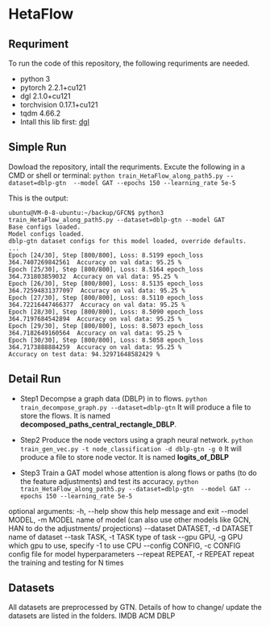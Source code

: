 # HetaFlow



## Requriment
To run the code of this repository, the following requriments are needed.
- python          3
- pytorch         2.2.1+cu121
- dgl             2.1.0+cu121
- torchvision     0.17.1+cu121
- tqdm            4.66.2
-  Intall this lib first: [dgl](https://github.com/dmlc/dgl)

## Simple Run
Dowload the repository, intall the requriments. Excute the following in a CMD or shell or terminal:
`python train_HetaFlow_along_path5.py --dataset=dblp-gtn  --model GAT --epochs 150 --learning_rate 5e-5`



This is the output:
```
ubuntu@VM-0-8-ubuntu:~/backup/GFCN$ python3 train_HetaFlow_along_path5.py --dataset=dblp-gtn --model GAT
Base configs loaded.
Model configs loaded.
dblp-gtn dataset configs for this model loaded, override defaults.
...
Epoch [24/30], Step [800/800], Loss: 8.5199 epoch_loss 364.7407269842561  Accuracy on val data: 95.25 %
Epoch [25/30], Step [800/800], Loss: 8.5164 epoch_loss 364.731803859032  Accuracy on val data: 95.25 %
Epoch [26/30], Step [800/800], Loss: 8.5135 epoch_loss 364.72594831377097  Accuracy on val data: 95.25 %
Epoch [27/30], Step [800/800], Loss: 8.5110 epoch_loss 364.72216447466377  Accuracy on val data: 95.25 %
Epoch [28/30], Step [800/800], Loss: 8.5090 epoch_loss 364.7197684542894  Accuracy on val data: 95.25 %
Epoch [29/30], Step [800/800], Loss: 8.5073 epoch_loss 364.7182649160564  Accuracy on val data: 95.25 %
Epoch [30/30], Step [800/800], Loss: 8.5058 epoch_loss 364.7173888884259  Accuracy on val data: 95.25 %
Accuracy on test data: 94.32971648582429 %
```

## Detail Run
- Step1
Decompse a graph data (DBLP) in to flows.
`python train_decompose_graph.py --dataset=dblp-gtn`
It will produce a file to store the flows. It is named **decomposed_paths_central_rectangle_DBLP**.

- Step2
Produce the node vectors using a graph neural network.
`python train_gen_vec.py -t node_classification -d dblp-gtn -g 0`
It will produce a file to store node vector. It is named **logits_of_DBLP**

- Step3
Train a GAT model whose attention is along flows or paths (to do the feature adjustments) and test its accuracy.
`python train_HetaFlow_along_path5.py --dataset=dblp-gtn  --model GAT --epochs 150 --learning_rate 5e-5`

optional arguments:
  -h, --help            show this help message and exit
  --model MODEL, -m MODEL
                        name of model (can also use other models like GCN, HAN to do the adjustments/ projections)
  --dataset DATASET, -d DATASET
                        name of dataset
  --task TASK, -t TASK  type of task
  --gpu GPU, -g GPU     which gpu to use, specify -1 to use CPU
  --config CONFIG, -c CONFIG
                        config file for model hyperparameters
  --repeat REPEAT, -r REPEAT
                        repeat the training and testing for N times
## Datasets
All datasets are preprocessed by GTN. Details of how to change/ update the datasets are listed in the folders.
IMDB
ACM
DBLP
